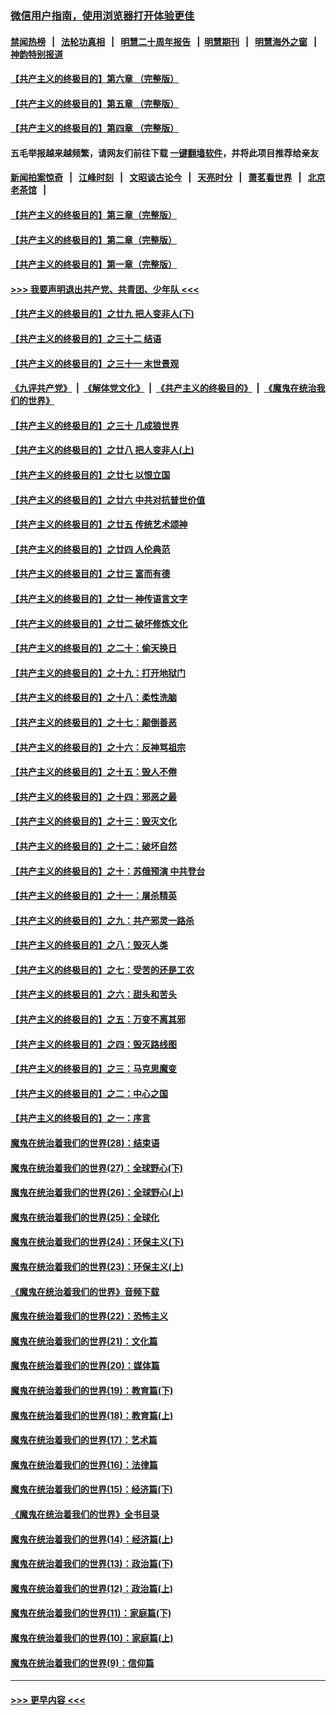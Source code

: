 ### [微信用户指南，使用浏览器打开体验更佳](https://github.com/gfw-breaker/banned-news1/blob/master/indexes/wechat-guide.md?t=0)
#### [禁闻热榜](热点新闻.md?t=0)  &nbsp;&nbsp;|&nbsp;&nbsp; [法轮功真相](https://github.com/gfw-breaker/truth/blob/master/README.md?t=0) &nbsp;&nbsp;|&nbsp;&nbsp; [明慧二十周年报告](https://github.com/gfw-breaker/mh-reports/blob/master/README.md?t=0) &nbsp;&nbsp;|&nbsp;&nbsp;[明慧期刊](https://github.com/gfw-breaker/mh-qikan) &nbsp;&nbsp;|&nbsp;&nbsp; [明慧海外之窗](https://github.com/gfw-breaker/mh-news/blob/master/README.md?t=0) &nbsp;&nbsp;|&nbsp;&nbsp; [神韵特别报道](https://github.com/gfw-breaker/mh-news/blob/master/shenyun.md?t=0)
#### [【共产主义的终极目的】第六章 （完整版）](../pages/nsc422/n11428913.md?t=02070855) 
#### [【共产主义的终极目的】第五章 （完整版）](../pages/nsc422/n11428912.md?t=02070855) 
#### [【共产主义的终极目的】第四章 （完整版）](../pages/nsc422/n11428907.md?t=02070855) 
#### 五毛举报越来越频繁，请网友们前往下载 [一键翻墙软件](https://github.com/gfw-breaker/ssr-accounts)，并将此项目推荐给亲友
#### [新闻拍案惊奇](https://github.com/gfw-breaker/banned-news1/blob/master/pages/link4.md) &nbsp;&nbsp;|&nbsp;&nbsp; [江峰时刻](https://github.com/gfw-breaker/banned-news1/blob/master/pages/link4.md) &nbsp;&nbsp;|&nbsp;&nbsp; [文昭谈古论今](https://github.com/gfw-breaker/banned-news1/blob/master/pages/link4.md) &nbsp;&nbsp;|&nbsp;&nbsp; [天亮时分](https://github.com/gfw-breaker/banned-news1/blob/master/pages/link4.md) &nbsp;&nbsp;|&nbsp;&nbsp; [萧茗看世界](https://github.com/gfw-breaker/banned-news1/blob/master/pages/link4.md) &nbsp;&nbsp;|&nbsp;&nbsp; [北京老茶馆](https://github.com/gfw-breaker/banned-news1/blob/master/pages/link4.md) &nbsp;&nbsp;|&nbsp;&nbsp; 
#### [【共产主义的终极目的】第三章（完整版）](../pages/nsc422/n11428848.md?t=02070855) 
#### [【共产主义的终极目的】第二章（完整版）](../pages/nsc422/n11428831.md?t=02070855) 
#### [【共产主义的终极目的】第一章（完整版）](../pages/nsc422/n11417651.md?t=02070855) 
#### [>>> 我要声明退出共产党、共青团、少年队 <<<](https://github.com/begood0513/goodnews/blob/master/quit/letter.md) 
#### [【共产主义的终极目的】之廿九 把人变非人(下)](../pages/nsc422/n11344140.md?t=02070855) 
#### [【共产主义的终极目的】之三十二 结语](../pages/nsc422/n11360535.md?t=02070855) 
#### [【共产主义的终极目的】之三十一 末世景观](../pages/nsc422/n11351129.md?t=02070855) 
#### [《九评共产党》](https://github.com/begood0513/9ping.md/blob/master/README.md) &nbsp;|&nbsp; [《解体党文化》](../../../../jtdwh.md/blob/master/README.md)  &nbsp;|&nbsp; [《共产主义的终极目的》](../../../../gczydzjmd.md/blob/master/README.md) &nbsp;|&nbsp; [《魔鬼在统治我们的世界》](../../../../mgztzwmdsj.md/blob/master/README.md) 
#### [【共产主义的终极目的】之三十 几成狼世界](../pages/nsc422/n11348280.md?t=02070855) 
#### [【共产主义的终极目的】之廿八 把人变非人(上)](../pages/nsc422/n11340492.md?t=02070855) 
#### [【共产主义的终极目的】之廿七 以恨立国](../pages/nsc422/n11336944.md?t=02070855) 
#### [【共产主义的终极目的】之廿六 中共对抗普世价值](../pages/nsc422/n11324785.md?t=02070855) 
#### [【共产主义的终极目的】之廿五 传统艺术颂神](../pages/nsc422/n11296396.md?t=02070855) 
#### [【共产主义的终极目的】之廿四 人伦典范](../pages/nsc422/n11296397.md?t=02070855) 
#### [【共产主义的终极目的】之廿三 富而有德](../pages/nsc422/n11283598.md?t=02070855) 
#### [【共产主义的终极目的】之廿一 神传语言文字](../pages/nsc422/n11263265.md?t=02070855) 
#### [【共产主义的终极目的】之廿二 破坏修炼文化](../pages/nsc422/n11245728.md?t=02070855) 
#### [【共产主义的终极目的】之二十：偷天换日](../pages/nsc422/n11238846.md?t=02070855) 
#### [【共产主义的终极目的】之十九：打开地狱门](../pages/nsc422/n11206376.md?t=02070855) 
#### [【共产主义的终极目的】之十八：柔性洗脑](../pages/nsc422/n11199994.md?t=02070855) 
#### [【共产主义的终极目的】之十七：颠倒善恶](../pages/nsc422/n11179782.md?t=02070855) 
#### [【共产主义的终极目的】之十六：反神骂祖宗](../pages/nsc422/n11166798.md?t=02070855) 
#### [【共产主义的终极目的】之十五：毁人不倦](../pages/nsc422/n11166792.md?t=02070855) 
#### [【共产主义的终极目的】之十四：邪恶之最](../pages/nsc422/n11150249.md?t=02070855) 
#### [【共产主义的终极目的】之十三：毁灭文化](../pages/nsc422/n11135227.md?t=02070855) 
#### [【共产主义的终极目的】之十二：破坏自然](../pages/nsc422/n11135214.md?t=02070855) 
#### [【共产主义的终极目的】之十：苏俄预演 中共登台](../pages/nsc422/n11118424.md?t=02070855) 
#### [【共产主义的终极目的】之十一：屠杀精英](../pages/nsc422/n11118442.md?t=02070855) 
#### [【共产主义的终极目的】之九：共产邪灵一路杀](../pages/nsc422/n11114139.md?t=02070855) 
#### [【共产主义的终极目的】之八：毁灭人类](../pages/nsc422/n11108503.md?t=02070855) 
#### [【共产主义的终极目的】之七：受苦的还是工农](../pages/nsc422/n11101809.md?t=02070855) 
#### [【共产主义的终极目的】之六：甜头和苦头](../pages/nsc422/n11096971.md?t=02070855) 
#### [【共产主义的终极目的】之五：万变不离其邪](../pages/nsc422/n11091285.md?t=02070855) 
#### [【共产主义的终极目的】之四：毁灭路线图](../pages/nsc422/n11086284.md?t=02070855) 
#### [【共产主义的终极目的】之三：马克思魔变](../pages/nsc422/n11061941.md?t=02070855) 
#### [【共产主义的终极目的】之二：中心之国](../pages/nsc422/n11047728.md?t=02070855) 
#### [【共产主义的终极目的】之一：序言](../pages/nsc422/n11086077.md?t=02070855) 
#### [魔鬼在统治着我们的世界(28)：结束语](../pages/nsc422/n10936246.md?t=02070855) 
#### [魔鬼在统治着我们的世界(27)：全球野心(下)](../pages/nsc422/n10928319.md?t=02070855) 
#### [魔鬼在统治着我们的世界(26)：全球野心(上)](../pages/nsc422/n10900318.md?t=02070855) 
#### [魔鬼在统治着我们的世界(25)：全球化](../pages/nsc422/n10788205.md?t=02070855) 
#### [魔鬼在统治着我们的世界(24)：环保主义(下)](../pages/nsc422/n10695307.md?t=02070855) 
#### [魔鬼在统治着我们的世界(23)：环保主义(上)](../pages/nsc422/n10688613.md?t=02070855) 
#### [《魔鬼在统治着我们的世界》音频下载](../pages/nsc422/n10635553.md?t=02070855) 
#### [魔鬼在统治着我们的世界(22)：恐怖主义](../pages/nsc422/n10614727.md?t=02070855) 
#### [魔鬼在统治着我们的世界(21)：文化篇](../pages/nsc422/n10597706.md?t=02070855) 
#### [魔鬼在统治着我们的世界(20)：媒体篇](../pages/nsc422/n10586579.md?t=02070855) 
#### [魔鬼在统治着我们的世界(19)：教育篇(下)](../pages/nsc422/n10564808.md?t=02070855) 
#### [魔鬼在统治着我们的世界(18)：教育篇(上)](../pages/nsc422/n10526970.md?t=02070855) 
#### [魔鬼在统治着我们的世界(17)：艺术篇](../pages/nsc422/n10499093.md?t=02070855) 
#### [魔鬼在统治着我们的世界(16)：法律篇](../pages/nsc422/n10485969.md?t=02070855) 
#### [魔鬼在统治着我们的世界(15)：经济篇(下)](../pages/nsc422/n10469975.md?t=02070855) 
#### [《魔鬼在统治着我们的世界》全书目录](../pages/nsc422/n10464261.md?t=02070855) 
#### [魔鬼在统治着我们的世界(14)：经济篇(上)](../pages/nsc422/n10457370.md?t=02070855) 
#### [魔鬼在统治着我们的世界(13)：政治篇(下)](../pages/nsc422/n10448270.md?t=02070855) 
#### [魔鬼在统治着我们的世界(12)：政治篇(上)](../pages/nsc422/n10444576.md?t=02070855) 
#### [魔鬼在统治着我们的世界(11)：家庭篇(下)](../pages/nsc422/n10440961.md?t=02070855) 
#### [魔鬼在统治着我们的世界(10)：家庭篇(上)](../pages/nsc422/n10435448.md?t=02070855) 
#### [魔鬼在统治着我们的世界(9)：信仰篇](../pages/nsc422/n10432159.md?t=02070855) 

----
#### [ >>> 更早内容 <<< ](../indexes/nsc422-earlier.md)
